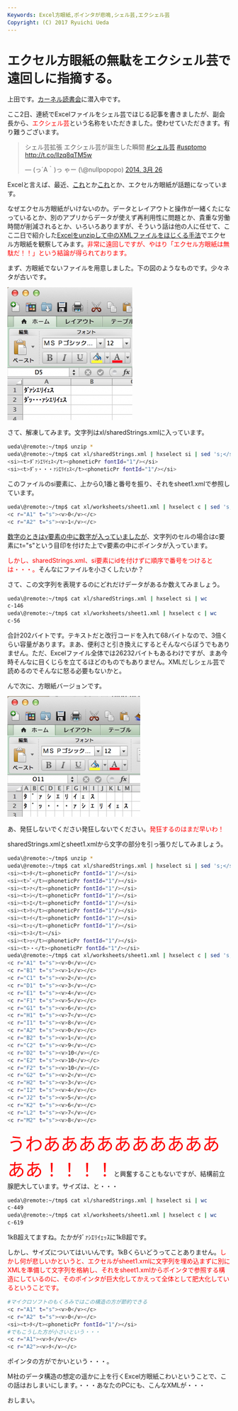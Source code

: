 ```yaml
---
Keywords: Excel方眼紙,ポインタが悲鳴,シェル芸,エクシェル芸
Copyright: (C) 2017 Ryuichi Ueda
---
```


# エクセル方眼紙の無駄をエクシェル芸で遠回しに指摘する。
上田です。<a href="http://kernel.doorkeeper.jp/events/9547" target="_blank">カーネル読書会</a>に潜入中です。

ここ2日、連続でExcelファイルをシェル芸でほじる記事を書きましたが、副会長から、<span style="color:red">エクシェル芸</span>という名称をいただきました。使わせていただきます。有り難うございます。

<blockquote class="twitter-tweet" lang="ja"><p>シェル芸拡張 エクシェル芸が誕生した瞬間 <a href="https://twitter.com/search?q=%23%E3%82%B7%E3%82%A7%E3%83%AB%E8%8A%B8&amp;src=hash">#シェル芸</a> <a href="https://twitter.com/search?q=%23usptomo&amp;src=hash">#usptomo</a> <a href="http://t.co/llzq8qTM5w">http://t.co/llzq8qTM5w</a></p>&mdash; (っ´A｀)っ ゃー (\@nullpopopo) <a href="https://twitter.com/nullpopopo/statuses/448832135101968384">2014, 3月 26</a></blockquote>
<script async src="//platform.twitter.com/widgets.js" charset="utf-8"></script>


Excelと言えば、最近、<a href="http://itpro.nikkeibp.co.jp/article/Watcher/20140321/545102/" target="_blank">これ</a>とか<a href="http://wol.nikkeibp.co.jp/article/column/20130523/153361/" target="_blank">これ</a>とか、エクセル方眼紙が話題になっています。

<!--more-->

なぜエクセル方眼紙がいけないのか。データとレイアウトと操作が一緒くたになっているとか、別のアプリからデータが使えず再利用性に問題とか、貴重な労働時間が削減されるとか、いろいろありますが、そういう話は他の人に任せて、ここ二日で紹介した<a href="/?post=02398" title="Excelファイルをシェル芸でほじくる。ただしエクセル方眼紙は後日ということで。" target="_blank">Excelをunzipして中のXMLファイルをほじくる手法</a>でエクセル方眼紙を観察してみます。<span style="color:red">非常に遠回しですが、やはり「エクセル方眼紙は無駄だ！！」という結論が得られております。</span>

まず、方眼紙でないファイルを用意しました。下の図のようなものです。少々ネタが古いです。

<a href="スクリーンショット-2014-03-28-19.29.45.png"><img src="スクリーンショット-2014-03-28-19.29.45-282x300.png" alt="スクリーンショット 2014-03-28 19.29.45" width="282" height="300" class="aligncenter size-medium wp-image-2455" /></a>

さて、解凍してみます。文字列はxl/sharedStrings.xmlに入っています。

```bash
ueda\@remote:~/tmp$ unzip *
ueda\@remote:~/tmp$ cat xl/sharedStrings.xml | hxselect si | sed 's;</si>;&\\n;g'
<si><t>ﾀﾞｧｼｴﾘｲｪｽ</t><phoneticPr fontId="1"/></si>
<si><t>ﾀﾞｯ・・・ｧｼｴﾘｲｪｽ</t><phoneticPr fontId="1"/></si>
```

このファイルのsi要素に、上から0,1番と番号を振り、それをsheet1.xmlで参照しています。

```bash
ueda\@remote:~/tmp$ cat xl/worksheets/sheet1.xml | hxselect c | sed 's;</c>;&\\n;g'
<c r="A1" t="s"><v>0</v></c>
<c r="A2" t="s"><v>1</v></c>
```

<a href="/?post=02398" title="Excelファイルをシェル芸でほじくる。ただしエクセル方眼紙は後日ということで。" target="_blank">数字のときはv要素の中に数字が入っていましたが</a>、文字列のセルの場合はc要素にt="s"という目印を付けた上でv要素の中にポインタが入っています。

<span style="color:red">しかし、sharedStrings.xml、si要素にidを付けずに順序で番号をつけるとは・・・。</span>そんなにファイルを小さくしたいか？

さて、この文字列を表現するのにどれだけデータがあるか数えてみましょう。

```bash
ueda\@remote:~/tmp$ cat xl/sharedStrings.xml | hxselect si | wc 
c-146
ueda\@remote:~/tmp$ cat xl/worksheets/sheet1.xml | hxselect c | wc 
c-56
```

合計202バイトです。テキストだと改行コードを入れて68バイトなので、3倍くらい容量があります。まあ、便利さと引き換えにするとそんなべらぼうでもありません。ただ、Excelファイル全体では26232バイトもあるわけですが、まあ今時そんなに目くじらを立てるほどのものでもありません。XMLだしシェル芸で読めるのでそんなに怒る必要もないかと。


んで次に、方眼紙バージョンです。

<a href="スクリーンショット-2014-03-28-19.23.56.png"><img src="スクリーンショット-2014-03-28-19.23.56-300x272.png" alt="スクリーンショット 2014-03-28 19.23.56" width="300" height="272" class="aligncenter size-medium wp-image-2452" /></a>

あ、発狂しないでください発狂しないでください。<span style="color:red">発狂するのはまだ早いわ！</span>

sharedStrings.xmlとsheet1.xmlから文字の部分を引っ張りだしてみましょう。

```bash
ueda\@remote:~/tmp$ unzip *
ueda\@remote:~/tmp$ cat xl/sharedStrings.xml | hxselect si | sed 's;</si>;&\\n;g'
<si><t>ﾀ</t><phoneticPr fontId="1"/></si>
<si><t>ﾞ</t><phoneticPr fontId="1"/></si>
<si><t>ｧ</t><phoneticPr fontId="1"/></si>
<si><t>ｼ</t><phoneticPr fontId="1"/></si>
<si><t>ｴ</t><phoneticPr fontId="1"/></si>
<si><t>ﾘ</t><phoneticPr fontId="1"/></si>
<si><t>ｲ</t><phoneticPr fontId="1"/></si>
<si><t>ｪ</t><phoneticPr fontId="1"/></si>
<si><t>ｽ</t></si>
<si><t>ｯ</t><phoneticPr fontId="1"/></si>
<si><t>・</t><phoneticPr fontId="1"/></si>
ueda\@remote:~/tmp$ cat xl/worksheets/sheet1.xml | hxselect c | sed 's;</c>;&\\n;g'
<c r="A1" t="s"><v>0</v></c>
<c r="B1" t="s"><v>1</v></c>
<c r="C1" t="s"><v>2</v></c>
<c r="D1" t="s"><v>3</v></c>
<c r="E1" t="s"><v>4</v></c>
<c r="F1" t="s"><v>5</v></c>
<c r="G1" t="s"><v>6</v></c>
<c r="H1" t="s"><v>7</v></c>
<c r="I1" t="s"><v>8</v></c>
<c r="A2" t="s"><v>0</v></c>
<c r="B2" t="s"><v>1</v></c>
<c r="C2" t="s"><v>9</v></c>
<c r="D2" t="s"><v>10</v></c>
<c r="E2" t="s"><v>10</v></c>
<c r="F2" t="s"><v>10</v></c>
<c r="G2" t="s"><v>2</v></c>
<c r="H2" t="s"><v>3</v></c>
<c r="I2" t="s"><v>4</v></c>
<c r="J2" t="s"><v>5</v></c>
<c r="K2" t="s"><v>6</v></c>
<c r="L2" t="s"><v>7</v></c>
<c r="M2" t="s"><v>8</v></c>
```

<span style="color:red;font-size:40px">うわああああああああああああ！！！！</span>と興奮することもないですが、結構前立腺肥大しています。サイズは、と・・・

```bash
ueda\@remote:~/tmp$ cat xl/sharedStrings.xml | hxselect si | wc 
c-449
ueda\@remote:~/tmp$ cat xl/worksheets/sheet1.xml | hxselect c | wc 
c-619
```

1kB超えてますね。たかがﾀﾞｧｼｴﾘｲｪｯｽに1kB超です。

しかし、サイズについてはいいんです。1kBくらいどうってことありません。<span style="color:red">しかし何が悲しいかというと、エクセルがsheet1.xmlに文字列を埋め込まずに別にXMLを準備して文字列を格納し、それをsheet1.xmlからポインタで参照する構造にしているのに、そのポインタが巨大化してかえって全体として肥大化しているということです。</span>

```bash
#マイクロソフトのもくろみではこの構造の方が節約できる
<c r="A1" t="s"><v>0</v></c>
<c r="A2" t="s"><v>0</v></c>
<si><t>ﾀ</t><phoneticPr fontId="1"/></si>
#でもこうした方が小さいという・・・
<c r="A1"><v>ﾀ</v></c>
<c r="A2"><v>ﾀ</v></c>
```
ポインタの方がでかいという・・・。

M社のデータ構造の想定の遥かに上を行くExcel方眼紙こわいということで、この話はおしまいにします。・・・あなたのPCにも、こんなXMLが・・・


おしまい。
<!--:-->
